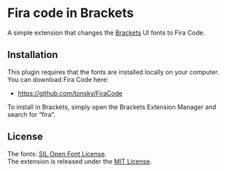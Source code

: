 # Fira code in Brackets
A simple extension that changes the [Brackets](http://brackets.io/) UI fonts to Fira Code.

## Installation
This plugin requires that the fonts are installed locally on your computer. You can download Fira Code here:
* https://github.com/tonsky/FiraCode

To install in Brackets, simply open the Brackets Extension Manager and search for “fira”.

## License
The fonts: [SIL Open Font License](https://github.com/tonsky/FiraCode/blob/master/LICENSE).<br>
The extension is released under the [MIT License](http://opensource.org/licenses/MIT).
